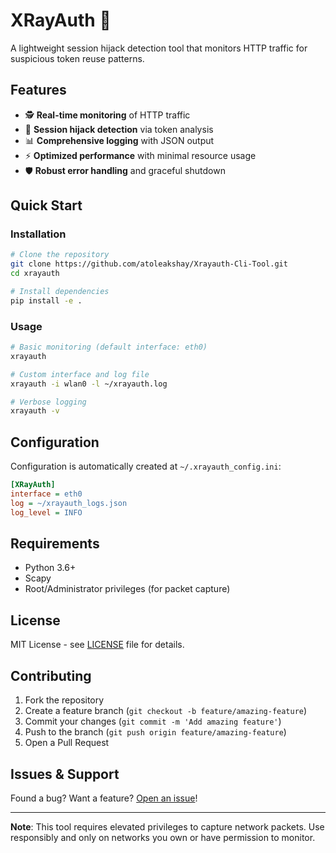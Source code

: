 # XRayAuth 🔐

A lightweight session hijack detection tool that monitors HTTP traffic for suspicious token reuse patterns.

## Features

- 🕵️ **Real-time monitoring** of HTTP traffic
- 🚨 **Session hijack detection** via token analysis
- 📊 **Comprehensive logging** with JSON output
- ⚡ **Optimized performance** with minimal resource usage
- 🛡️ **Robust error handling** and graceful shutdown

## Quick Start

### Installation

```bash
# Clone the repository
git clone https://github.com/atoleakshay/Xrayauth-Cli-Tool.git
cd xrayauth

# Install dependencies
pip install -e .
```

### Usage

```bash
# Basic monitoring (default interface: eth0)
xrayauth

# Custom interface and log file
xrayauth -i wlan0 -l ~/xrayauth.log

# Verbose logging
xrayauth -v
```

## Configuration

Configuration is automatically created at `~/.xrayauth_config.ini`:

```ini
[XRayAuth]
interface = eth0
log = ~/xrayauth_logs.json
log_level = INFO
```

## Requirements

- Python 3.6+
- Scapy
- Root/Administrator privileges (for packet capture)

## License

MIT License - see [LICENSE](LICENSE) file for details.

## Contributing

1. Fork the repository
2. Create a feature branch (`git checkout -b feature/amazing-feature`)
3. Commit your changes (`git commit -m 'Add amazing feature'`)
4. Push to the branch (`git push origin feature/amazing-feature`)
5. Open a Pull Request

## Issues & Support

Found a bug? Want a feature? [Open an issue](https://github.com/atoleakshay/Xrayauth-Cli-Tool/issues)!

---

**Note**: This tool requires elevated privileges to capture network packets. Use responsibly and only on networks you own or have permission to monitor. 
